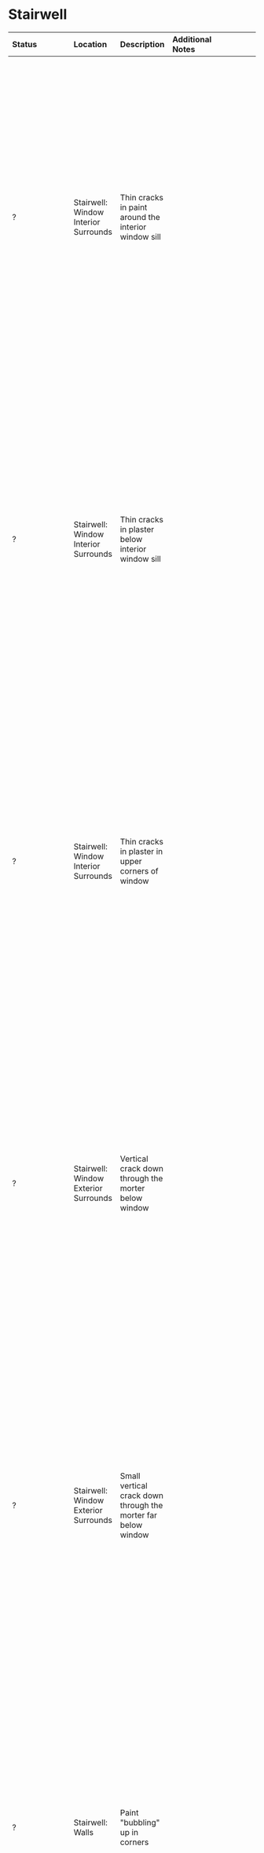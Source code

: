# Stairwell

Status | Location | Description | Additional Notes | Images
:---  | :--- | :---| :---        | ---:
? | Stairwell: Window Interior Surrounds | Thin cracks in paint around the interior window sill | | <a href="https://drive.google.com/uc?export=view&id=1L0b4mp9c4BJsZ__s9_eqKhEoneTtjjoD"><img src="https://drive.google.com/uc?export=view&id=1L0b4mp9c4BJsZ__s9_eqKhEoneTtjjoD" style="width: 650px; max-width: 20%; height: auto" title="Click to enlarge picture"/>
? | Stairwell: Window Interior Surrounds | Thin cracks in plaster below interior window sill | | <a href="https://drive.google.com/uc?export=view&id=1Kz0DE5aEbDEYsQiHNv5-CDq8H8igSeKF"><img src="https://drive.google.com/uc?export=view&id=1Kz0DE5aEbDEYsQiHNv5-CDq8H8igSeKF" style="width: 650px; max-width: 20%; height: auto" title="Click to enlarge picture"/>
? | Stairwell: Window Interior Surrounds | Thin cracks in plaster in upper corners of window | | <a href="https://drive.google.com/uc?export=view&id=1KtGTL2DuV27ex9XEyTlmtwA7yxdrGDQK"><img src="https://drive.google.com/uc?export=view&id=1KtGTL2DuV27ex9XEyTlmtwA7yxdrGDQK" style="width: 650px; max-width: 20%; height: auto" title="Click to enlarge picture"/><a href="https://drive.google.com/uc?export=view&id=1KsyyP1akara9gCbrkL7uTn2qjWRcxM54"><img src="https://drive.google.com/uc?export=view&id=1KsyyP1akara9gCbrkL7uTn2qjWRcxM54" style="width: 650px; max-width: 20%; height: auto" title="Click to enlarge picture"/><a href="https://drive.google.com/uc?export=view&id=1KpiFRHih2K3ukZTOGNfCgAK7u41GvM9v"><img src="https://drive.google.com/uc?export=view&id=1KpiFRHih2K3ukZTOGNfCgAK7u41GvM9v" style="width: 650px; max-width: 20%; height: auto" title="Click to enlarge picture"/>
? | Stairwell: Window Exterior Surrounds | Vertical crack down through the morter below window | | <a href="https://drive.google.com/uc?export=view&id=1KdKyJr2a4JDfWLP3cT5c542d_Pd5D3rx"><img src="https://drive.google.com/uc?export=view&id=1KdKyJr2a4JDfWLP3cT5c542d_Pd5D3rx" style="width: 650px; max-width: 20%; height: auto" title="Click to enlarge picture"/><a href="https://drive.google.com/uc?export=view&id=1Kae-3Zv-erXDQT8ejn6y3nIXHctLq6lm"><img src="https://drive.google.com/uc?export=view&id=1Kae-3Zv-erXDQT8ejn6y3nIXHctLq6lm" style="width: 650px; max-width: 20%; height: auto" title="Click to enlarge picture"/>
? | Stairwell: Window Exterior Surrounds | Small vertical crack down through the morter far below window | | <a href="https://drive.google.com/uc?export=view&id=1KYzaIOFewUD-PV47sorwqJLKk2e58BNB"><img src="https://drive.google.com/uc?export=view&id=1KYzaIOFewUD-PV47sorwqJLKk2e58BNB" style="width: 650px; max-width: 20%; height: auto" title="Click to enlarge picture"/>
? | Stairwell: Walls | Paint "bubbling" up in corners | | <a href="https://drive.google.com/uc?export=view&id=1LaZE7H5ULv1ac0h5_Swy3sQYUVD6jwnd"><img src="https://drive.google.com/uc?export=view&id=1LaZE7H5ULv1ac0h5_Swy3sQYUVD6jwnd" style="width: 650px; max-width: 20%; height: auto" title="Click to enlarge picture"/>
? | Stairwell: Stairs | Paint "bubbling" up in corners | | <a href="https://drive.google.com/uc?export=view&id=1Luyr2-C7dcJblxYvWHna4zpPdWzRll16"><img src="https://drive.google.com/uc?export=view&id=1Luyr2-C7dcJblxYvWHna4zpPdWzRll16" style="width: 650px; max-width: 20%; height: auto" title="Click to enlarge picture"/>
Developement | Stairwell: Stairs | Stringers are under stress and have shifted upwards or are warped | | <a href="https://drive.google.com/uc?export=view&id=1Llo2q0AiwJoeiraU9fFekaI3raip5Ziv"><img src="https://drive.google.com/uc?export=view&id=1Llo2q0AiwJoeiraU9fFekaI3raip5Ziv" style="width: 650px; max-width: 20%; height: auto" title="Click to enlarge picture"/> <a href="https://drive.google.com/uc?export=view&id=1LlXTenLcAtEFxsUAT4ETH3Op-XfBUcLh"><img src="https://drive.google.com/uc?export=view&id=1LlXTenLcAtEFxsUAT4ETH3Op-XfBUcLh" style="width: 650px; max-width: 20%; height: auto" title="Click to enlarge picture"/> <a href="https://drive.google.com/uc?export=view&id=1LjL8ZuLD2TWQxzePJgeHQqfWPHreftJt"><img src="https://drive.google.com/uc?export=view&id=1LjL8ZuLD2TWQxzePJgeHQqfWPHreftJt" style="width: 650px; max-width: 20%; height: auto" title="Click to enlarge picture"/> <a href="https://drive.google.com/uc?export=view&id=1LujAxnJYLfU1BKLu3xOjEFtRtu7XwVii"><img src="https://drive.google.com/uc?export=view&id=1LujAxnJYLfU1BKLu3xOjEFtRtu7XwVii" style="width: 650px; max-width: 20%; height: auto" title="Click to enlarge picture"/> <a href="https://drive.google.com/uc?export=view&id=1LtlG3zv1Yv9F1Dk41gFUg3mvuzumfuGO"><img src="https://drive.google.com/uc?export=view&id=1LtlG3zv1Yv9F1Dk41gFUg3mvuzumfuGO" style="width: 650px; max-width: 20%; height: auto" title="Click to enlarge picture"/> <a href="https://drive.google.com/uc?export=view&id=1LqV27w2CWmctiepGvwAkatqzR2sUM6_n"><img src="https://drive.google.com/uc?export=view&id=1LqV27w2CWmctiepGvwAkatqzR2sUM6_n" style="width: 650px; max-width: 20%; height: auto" title="Click to enlarge picture"/> <a href="https://drive.google.com/uc?export=view&id=1LpNE5iGIAKKUAhv8fO3SDHQtOl7oUE1W"><img src="https://drive.google.com/uc?export=view&id=1LpNE5iGIAKKUAhv8fO3SDHQtOl7oUE1W" style="width: 650px; max-width: 20%; height: auto" title="Click to enlarge picture"/> <a href="https://drive.google.com/uc?export=view&id=1LnNKZCGxo4gDHYpKDb7ZxXGvEjotkR6h"><img src="https://drive.google.com/uc?export=view&id=1LnNKZCGxo4gDHYpKDb7ZxXGvEjotkR6h" style="width: 650px; max-width: 20%; height: auto" title="Click to enlarge picture"/> <a href="https://drive.google.com/uc?export=view&id=1Lm3_O7pDSvqDhjMNGedVlHQ-l6WwljrG"><img src="https://drive.google.com/uc?export=view&id=1Lm3_O7pDSvqDhjMNGedVlHQ-l6WwljrG" style="width: 650px; max-width: 20%; height: auto" title="Click to enlarge picture"/> <a href="https://drive.google.com/uc?export=view&id=1LfV0k6r4G8UOBQr__qpI-Sz6yeZ0BdKe"><img src="https://drive.google.com/uc?export=view&id=1LfV0k6r4G8UOBQr__qpI-Sz6yeZ0BdKe" style="width: 650px; max-width: 20%; height: auto" title="Click to enlarge picture"/> <a href="https://drive.google.com/uc?export=view&id=1LdCMORcSN3OOcAREKAcxS8Wkq3ClsDLW"><img src="https://drive.google.com/uc?export=view&id=1LdCMORcSN3OOcAREKAcxS8Wkq3ClsDLW" style="width: 650px; max-width: 20%; height: auto" title="Click to enlarge picture"/>
? | Stairwell: Walls | crack in corner where stairs meet the wall | | <a href="https://drive.google.com/uc?export=view&id=1LaZE7H5ULv1ac0h5_Swy3sQYUVD6jwnd"><img src="https://drive.google.com/uc?export=view&id=1LaZE7H5ULv1ac0h5_Swy3sQYUVD6jwnd" style="width: 650px; max-width: 20%; height: auto" title="Click to enlarge picture"/>

https://drive.google.com/file/d/1Ld8yp7K_HpQ7nKyPAPJd9_tHgkGy1UjB/view?usp=sharing

? | Stairwell: Walls | Paint "bubbling" up in corners | | <a href="https://drive.google.com/uc?export=view&id=1LaZE7H5ULv1ac0h5_Swy3sQYUVD6jwnd"><img src="https://drive.google.com/uc?export=view&id=1LaZE7H5ULv1ac0h5_Swy3sQYUVD6jwnd" style="width: 650px; max-width: 20%; height: auto" title="Click to enlarge picture"/>

